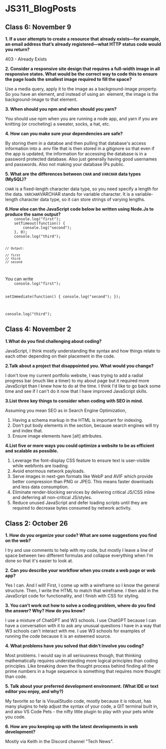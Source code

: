 # JS311_BlogPosts
<h2>Class 6: November 9</h2>
<b>1. If a user attempts to create a resource that already exists—for example, an email address that’s already registered—what HTTP status code would you return?</b>
<p>403 - Already Exists</p>
<b>2. Consider a responsive site design that requires a full-width image in all responsive states. What would be the correct way to code this to ensure the page loads the smallest image required to fill the space?</b>
<p> Use a media query, apply it to the image as a background-image property. So you have an element, and instead of using an <img> element, the image is the background-image to that element.</p>
<b>3. When should you npm and when should you yarn?</b>
<p>You should use npm when you are running a node app, and yarn if you are knitting (or crocheting) a sweater, socks, a hat, etc.</p>
<b>4. How can you make sure your dependencies are safe?</b>
<p>By storing them in a databse and then pulling that database's access information into a .env file that is then stored in a gitignore so that even if the app is updated, the information for accessing the database is in a password protected database. Also just generally having good usernames and passwords. Also not making your database IPs public.</p>
<b>5. What are the differences between <code>CHAR</code> and <code>VARCHAR</code> data types (MySQL)?</b>
<p><code>CHAR</code> is a fixed-length character data type, so you need specify a length for the data. <code>VARCHAR</code>VARCHAR stands for variable character. It is a variable-length character data type, so it can store strings of varying lengths.</p>
<b>6.How else can the JavaScript code below be written using Node.Js to produce the same output?</b>
<code>  
    console.log("first");
    setTimeout(function() {
        console.log("second");
    }, 0);
    console.log("third");

    // Output:

    // first
    // third
    // second
</code>
<p>You can write 
<code>
    console.log("first");

setImmediate(function() {
    console.log("second");
});

console.log("third");
</code></p>

<h2>Class 4: November 2</h2>
<b>1.What do you find challenging about coding?</b>
<p>JavaScript, I think mostly understanding the syntax and how things relate to each other depending on their placement in the code. </p>
<b>2.Talk about a project that disappointed you. What would you change?</b>
<p>I don't love my current portfolio website, I was trying to add a radial progress bar (much like a timer) to my about page but it required more JavaScript than I knew how to do at the time. I think I'd like to go back some time and see if I can't do it now that I have improved JavaScript skills.</p>
<b>3.List three key things to consider when coding with SEO in mind.</b>
<p>Assuming you mean SEO as in Search Engine Optimization,
    <ol>
        <li>Having a schema markup in the HTML is important for indexing.</li>
        <li>Don't put body elements in the <code><head></code> section, because search engines will try and index that.</li>
        <li>Ensure image elements have [alt] attributes.</li>
    </ol>
    </p>
<b>4.List five or more ways you could optimize a website to be as efficient and scalable as possible.</b>
<ol>
    <li>Leverage the font-display CSS feature to ensure text is user-visible while webfonts are loading. </li>
    <li>Avoid enormous network payloads.</li>
    <li>Serve images in next-gen formats like WebP and AVIF which provide better compression than PNG or JPEG. This means faster downloads and less data consumption. </li>
    <li>Eliminate render-blocking services by delivering critical JS/CSS inline and deferring all non-critical JS/styles. </li>
    <li>Reduce unused JavaScript and defer loading scripts until they are required to decrease bytes consumed by network activity.</li>
</ol>

<h2>Class 2: October 26</h2>
<b>1. How do you organize your code? What are some suggestions you find on the web?</b>
<p>I try and use comments to help with my code, but mostly I leave a line of space between two different formulas and collapse everything when I'm done so that it's easier to look at.</p>
<b>2. Can you describe your workflow when you create a web page or web app?</b>
<p>Yes I can. And I will! First, I come up with a wireframe so I know the general structure. Then, I write the HTML to match that wireframe. I then add in the JavaScript code for functionality, and I finish with CSS for styling.</p>
<b>3. You can’t work out how to solve a coding problem, where do you find the answer? Why? How do you know?</b>
<p>I use a mixture of ChatGPT and W3 schools. I use ChatGPT because I can have a conversation with it to ask any unusual questions I have in a way that W3 schools can't interact with me. I use W3 schools for examples of running the code because it is an esteemed source.</p>
<b>4. What problems have you solved that didn’t involve you coding?</b>
<p>Most problems. I would say in all seriousness though, that thinking mathematically requires understanding more logical principles than coding principles. Like breaking down the thought process behind finding all the prime numbers in a huge sequence is something that requires more thought than code.</p>
<b>5. Talk about your preferred development environment. (What IDE or text editor you enjoy, and why?)</b>
<p>My favorite so far is VisualStudio code, mostly because it is robust, has many plugins to help adjust the syntax of your code, a GIT terminal built in, and also VS Code Pets - the nifty little plugin to play with your pets while you code.</p>
<b>6. How are you keeping up with the latest developments in web development?</b>
<p>Mostly via Keith in the Discord channel "Tech News".</p>
